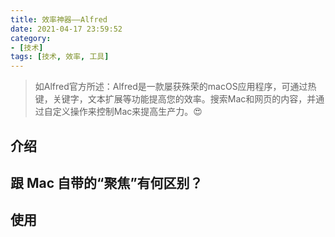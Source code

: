 ```yaml
---
title: 效率神器——Alfred
date: 2021-04-17 23:59:52
category: 
- [技术]
tags: [技术, 效率, 工具]
---
```


> 如Alfred官方所述：Alfred是一款屡获殊荣的macOS应用程序，可通过热键，关键字，文本扩展等功能提高您的效率。搜索Mac和网页的内容，并通过自定义操作来控制Mac来提高生产力。😍

<!-- more -->

## 介绍

## 跟 Mac 自带的“聚焦”有何区别？

## 使用
